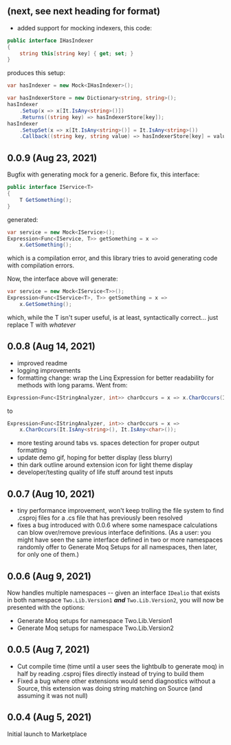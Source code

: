 ## (next, see next heading for format)
- added support for mocking indexers, this code:
```csharp
public interface IHasIndexer
{
	string this[string key] { get; set; }
}
```
produces this setup:
```csharp
var hasIndexer = new Mock<IHasIndexer>();

var hasIndexerStore = new Dictionary<string, string>();
hasIndexer
	.Setup(x => x[It.IsAny<string>()])
	.Returns((string key) => hasIndexerStore[key]);
hasIndexer
	.SetupSet(x => x[It.IsAny<string>()] = It.IsAny<string>())
	.Callback((string key, string value) => hasIndexerStore[key] = value);
```


## 0.0.9 (Aug 23, 2021)
Bugfix with generating mock for a generic. Before fix, this interface:
```csharp
public interface IService<T>
{
	T GetSomething();
}
```
generated:
```csharp
var service = new Mock<IService>();
Expression<Func<IService, T>> getSomething = x =>
	x.GetSomething();
```
which is a compilation error, and this library tries to avoid generating code with compilation errors.

Now, the interface above will generate:
```csharp
var service = new Mock<IService<T>>();
Expression<Func<IService<T>, T>> getSomething = x =>
	x.GetSomething();
```
which, while the T isn't super useful, is at least, syntactically correct... just replace T with _*whatever*_

## 0.0.8 (Aug 14, 2021)
- improved readme
- logging improvements
- formatting change: wrap the Linq Expression for better readability for methods with long params. Went from:
```csharp
Expression<Func<IStringAnalyzer, int>> charOccurs = x => x.CharOccurs(It.IsAny<string>(), It.IsAny<char>());
```
to
```csharp
Expression<Func<IStringAnalyzer, int>> charOccurs = x =>
	x.CharOccurs(It.IsAny<string>(), It.IsAny<char>());
```
- more testing around tabs vs. spaces detection for proper output formatting
- update demo gif, hoping for better display (less blurry)
- thin dark outline around extension icon for light theme display
- developer/testing quality of life stuff around test inputs

## 0.0.7 (Aug 10, 2021)
- tiny performance improvement, won't keep trolling the file system to find .csproj files for a .cs file that has previously been resolved
- fixes a bug introduced with 0.0.6 where some namespace calculations can blow over/remove previous interface definitions. (As a user: you might have seen the same interface defined in two or more namespaces randomly offer to Generate Moq Setups for all namespaces, then later, for only one of them.)

## 0.0.6 (Aug 9, 2021)

Now handles multiple namespaces -- given an interface `IDealio` that exists in both namespace `Two.Lib.Version1` _**and**_ `Two.Lib.Version2`, you will now be presented with the options:
- Generate Moq setups for namespace Two.Lib.Version1
- Generate Moq setups for namespace Two.Lib.Version2

## 0.0.5 (Aug 7, 2021)
- Cut compile time (time until a user sees the lightbulb to generate moq) in half by reading .csproj files directly instead of trying to build them
- Fixed a bug where other extensions would send diagnostics without a Source, this extension was doing string matching on Source (and assuming it was not null)

## 0.0.4 (Aug 5, 2021)

Initial launch to Marketplace